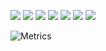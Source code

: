 <p align="left">
    <img src="https://img.shields.io/badge/Java-palegoldenrod?style=flat-square&logo=Java&logoColor=red"/>
    <img src="https://img.shields.io/badge/Spring-white?style=flat-square&logo=Spring&logoColor=white&color=6DB33F"/>
    <img src="https://img.shields.io/badge/-MongoDB-white?style=flat-square&logo=MongoDB&logoColor=white&color=47A248"/>
    <img src="https://img.shields.io/badge/Docker-2496ED?style=flat-square&logo=Docker&logoColor=white"/>
    <img src="https://img.shields.io/badge/Graphql-E10098?style=flat-square&logo=Graphql&logoColor=white"/>
    <img src="https://img.shields.io/badge/Angular-DD0031?style=flat-square&logo=Angular&logoColor=white"/>
    <img src="https://img.shields.io/badge/TypeScript-3178C6?style=flat-square&logo=TypeScript&logoColor=white"/>
</p>
  
![Metrics](https://github.com/jungclaire/jungclaire/blob/main/github-metrics.svg)
